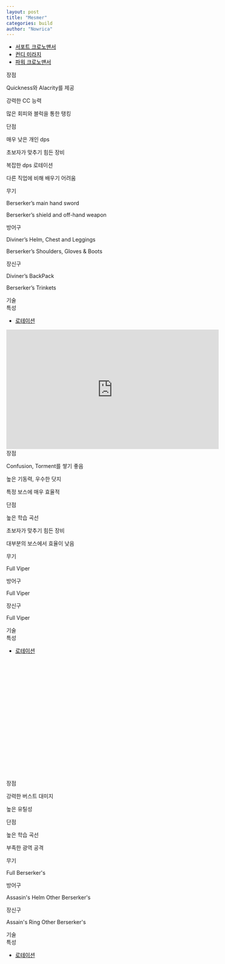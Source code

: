 ```yaml
---
layout: post
title: "Mesmer"
categories: build
author: "Nowrica"
---
```


<script async src="https://unpkg.com/armory-embeds@^0.x.x/armory-embeds.js"></script>
<style media="screen">
  .tabs .indicator {
    background-color: #000000;
  }
  .tabs .tab a:hover{
    color: #c1c1c1;
  }
  .tabs .tab a, .tabs .tab a.active {
    color: #000000;

  }
  .tabs .tab a, .tabs {
    color: #000000;

}

</style>




<div class="row">
  <div class="col s12">
    <ul class="tabs">
      <li class="tab col s4"><a class="active" href="#target1">서포트 크로노맨서</a></li>
      <li class="tab col s4"><a href="#target2">컨디 미라지</a></li>
      <li class='tab col s4'><a href='#target3'>파워 크로노맨서</a></li>
    </ul>
  </div>

  <div id="target1">
    <div class="col s12">
      <div class='card'>
            <div class='card-content'>
              <span class='card-title grey'>장점</span>
              <p>Quickness와 Alacrity를 제공</p> 
              <p>강력한 CC 능력</p>
              <p>많은 회피와 블럭을 통한 탱킹</p>
            </div>
           <div class='card-content'>
             <span class='card-title grey'>단점</span>
            <p>매우 낮은 개인 dps</p>
            <p>초보자가 맞추기 힘든 장비</p>
            <p>복잡한 dps 로테이션</p>
            <p>다른 직업에 비해 배우기 어려움</p>
           </div>
      </div>
    </div>
    <div id = "Aromor" class="col s6">
      <div class='card'>
        <div class='card-content'>
         <span class='card-title grey'>무기</span>
          <p>Berserker’s main hand sword</p>
          <p>Berserker’s shield and off-hand weapon</p>
            <div data-armory-embed="items" data-armory-ids="46774,72339"></div>
            <div data-armory-embed="items" data-armory-ids="46770,24615,46774,24615"></div>
        <span class='card-title grey'>방어구</span>
          <p>Diviner’s Helm, Chest and Leggings</p>
          <p>Berserker’s Shoulders, Gloves &amp; Boots</p>
            <div data-armory-embed="items" data-armory-ids="89912,48083,89768,48080,89940,48078"></div>
            <div data-armory-embed="items" data-armory-ids="24702,24702,24702,24702,24702,24702"></div>
        <span class='card-title grey'>장신구</span>
        <p>Diviner’s BackPack</p>
        <p>Berserker’s Trinkets</p>
        <div data-armory-embed="items" data-armory-ids="79062,80002,77939" data-armory-79062-stat="1538" data-armory-80002-stat="584" data-armory-77939-stat="584"></div>
        <div data-armory-embed="items" data-armory-ids="79269,81167,79134" data-armory-79269-stat="584" data-armory-81167-stat="584" data-armory-79134-stat="584"></div>
         </div> <!-- 장비끝 -->
      </div>
    </div>
    <div id="traits" class="col s6"><!-- 특성 시작 -->
      <div class='card'>
        <div class='card-content'>
          <span class='card-title grey'>기술</span>
        <div data-armory-embed="skills" data-armory-ids="21750,10236,29856,30814,10311"></div>
          <span class='card-title grey'>특성</span>
        <div data-armory-embed="specializations" data-armory-ids="1,23,40" data-armory-1-traits="701,708,692" data-armory-23-traits="744,740,752" data-armory-40-traits="1995,1978,1890"></div>
    </div> <!-- 특성 끝 -->
    </div>
    </div>
     <div class="col s12">
        <div class='card'>
          <div class='card-tabs'>
            <ul class='tabs tabs-fixed-width'>
              <li class='tab'><a href='rotation1'>로테이션</a></li>
            </ul>
          </div>
          <div class='card-content'>
            <div id='rotation1'>
              <div class='video-container'>
               <iframe width="560" height="315" src="https://www.youtube.com/embed/Sy7n1HE-KrM" frameborder="0" allowfullscreen></iframe>
              </div>
            </div>
          </div>
        </div>
      </div>
  </div>



<!-- 미라지 -->
  <div id="target2">
    <div class="col s12">
      <div class='card'>
            <div class='card-content'>
              <span class='card-title grey'>장점</span>
              <p>Confusion, Torment를 쌓기 좋음</p> 
              <p>높은 기동력, 우수한 닷지</p>
              <p>특정 보스에 매우 효율적</p>
            </div>
           <div class='card-content'>
             <span class='card-title grey'>단점</span>
            <p>높은 학습 곡선</p>
            <p>초보자가 맞추기 힘든 장비</p>
            <p>대부분의 보스에서 효율이 낮음</p>
           </div>
      </div>
    </div>
    <div id = "Aromor" class="col s6">
      <div class='card'>
        <div class='card-content'>
         <span class='card-title grey'>무기</span>
          <p>Full Viper</p>
            <div data-armory-embed="items" data-armory-ids="77122,44950"></div>
            <div data-armory-embed="items" data-armory-ids="72239,24607,76271,24607"></div>
        <span class='card-title grey'>방어구</span>
          <p>Full Viper</p>
            <div data-armory-embed="items" data-armory-ids="75770,73225,71436,73852,75378,74264"></div>
            <div data-armory-embed="items" data-armory-ids="24848,24848,24848,24848,24848,24848"></div>
        <span class='card-title grey'>장신구</span>
        <p>Full Viper</p>
        <div data-armory-embed="items" data-armory-ids="79062,80002,77939" data-armory-79062-stat="1130" data-armory-80002-stat="1130" data-armory-77939-stat="1130"></div>
        <div data-armory-embed="items" data-armory-ids="79269,81167,79134" data-armory-79269-stat="1130" data-armory-81167-stat="1130" data-armory-79134-stat="1130"></div>
         </div> <!-- 장비끝 -->
      </div>
    </div>
    <div id="traits" class="col s6"><!-- 특성 시작 -->
      <div class='card'>
        <div class='card-content'>
          <span class='card-title grey'>기술</span>
        <div data-armory-embed="skills" data-armory-ids="21750,10234,10232,41065,45449"></div>
          <span class='card-title grey'>특성</span>
        <div data-armory-embed="specializations" data-armory-ids="24,1,59" data-armory-24-traits="691,1690,733" data-armory-1-traits="700,1889,1950" data-armory-59-traits="2141,2098,2070"></div>
    </div> <!-- 특성 끝 -->
    </div>
    </div>
     <div class="col s12">
        <div class='card'>
          <div class='card-tabs'>
            <ul class='tabs tabs-fixed-width'>
              <li class='tab'><a href='rotation2'>로테이션</a></li>
            </ul>
          </div>
          <div class='card-content'>
            <div id='rotation2'>
              <div class='video-container'>
               <iframe width="560" height="315" src="" frameborder="0" allowfullscreen></iframe>
              </div>
            </div>
          </div>
        </div>
      </div>
  </div>

  <div id='target3'>
      <div class="col s12">
        <div class='card'>
              <div class='card-content'>
                <span class='card-title grey'>장점</span>
                <p>강력한 버스트 대미지</p> 
                <p>높은 유틸성</p>
              </div>
             <div class='card-content'>
               <span class='card-title grey'>단점</span>
              <p>높은 학습 곡선</p>
              <p>부족한 광역 공격</p>
             </div>
        </div>
      </div>
      <div id = "Aromor" class="col s6">
        <div class='card'>
          <div class='card-content'>
           <span class='card-title grey'>무기</span>
            <p>Full Berserker's</p>
              <div data-armory-embed="items" data-armory-ids="46774,24615,46774,24868"></div>
              <div data-armory-embed="items" data-armory-ids="46762,24615,24868"></div>
          <span class='card-title grey'>방어구</span>
            <p>Assasin's Helm Other Berserker's</p>
              <div data-armory-embed="items" data-armory-ids="48135,48083,48079,48080,48082,48078"></div>
              <div data-armory-embed="items" data-armory-ids="24836,24836,24836,24836,24836,24836"></div>
          <span class='card-title grey'>장신구</span>
          <p>Assain's Ring Other Berserker's</p>
          <div data-armory-embed="items" data-armory-ids="79062,80002,77939" data-armory-79062-stat="584" data-armory-80002-stat="584" data-armory-77939-stat="584"></div>
          <div data-armory-embed="items" data-armory-ids="79269,81167,79134" data-armory-79269-stat="584" data-armory-81167-stat="753" data-armory-79134-stat="753"></div>
           </div> <!-- 장비끝 -->
        </div>
      </div>
      <div id="traits" class="col s6"><!-- 특성 시작 -->
        <div class='card'>
          <div class='card-content'>
            <span class='card-title grey'>기술</span>
          <div data-armory-embed="skills" data-armory-ids="21750,30525,10211,10267,30359"></div>
            <span class='card-title grey'>특성</span>
          <div data-armory-embed="specializations" data-armory-ids="1,10,40" data-armory-1-traits="701,708,692" data-armory-10-traits="682,713,681" data-armory-40-traits="1995,2009,1890"></div>
      </div> <!-- 특성 끝 -->
      </div>
      </div>
       <div class="col s12">
          <div class='card'>
            <div class='card-tabs'>
              <ul class='tabs tabs-fixed-width'>
                <li class='tab'><a href='rotation2'>로테이션</a></li>
              </ul>
            </div>
            <div class='card-content'>
              <div id='rotation2'>
                <div class='video-container'>
                 <iframe width="560" height="315" src="" frameborder="0" allowfullscreen></iframe>
                </div>
              </div>
            </div>
          </div>
        </div>
  
  </div>

</div> <!--row -->
